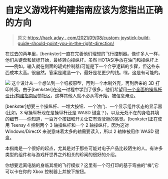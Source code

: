 # 自定义游戏杆构建指南应该为您指出正确的方向

> 原文:[https://hack aday . com/2021/09/08/custom-joystick-build-guide-should-point-you-in-the-right-direction/](https://hackaday.com/2021/09/08/custom-joystick-build-guide-should-point-you-in-the-right-direction/)

在过去的两年里，[benkster]一直在完善他们理想的飞行控制器。像许多人一样，他们从键盘和鼠标开始，最终转向操纵杆。虽然 HOTAS(手放在油门和操纵杆上——例如，输入就在侧面的轭式控制器)可能是下一个合乎逻辑的步骤，但这些东西成本太高。很自然，答案是建造一个，最好是花更少的钱。嘿，这是有可能的。

[![](../Images/c9b9c2cf61f5cb4168b9c947ca8e3fc6.png)](https://hackaday.com/wp-content/uploads/2021/09/joysticks-btns-slider.jpg) 这个设计从一个想法到一个纸板原型，再到一个木制外壳，再到后来的 3D 打印外壳。由于[benkster]在这一过程中学到了很多，他们希望用[一个全面的操纵杆设计/构建指南](https://hackaday.io/project/181309-a-guide-to-custom-joysticks)回馈社区，这样其他人就不必从零开始，被信息淹没。

[benkster]想要三个操纵杆、一堆大按钮、一个油门、一个显示组件状态的显示器(比如，3 号操纵杆现在是操纵杆还是 WASD 键盘？)，以及无处不在的身临其境的细节——你知道，一百万个按钮和开关让它有驾驶舱的感觉。[benkster]正在使用 Teensy 4 控制两个 3 轴操纵杆和一个 2 轴操纵杆。因为这对 Windows/DirectX 来说意味着太多的轴需要读入，所以 2 轴棒被用作 WASD 键盘。

本指南是一个很好的起点，尤其是对于那些可能对电子产品比较陌生的人。有许多类型的组件和与游戏杆世界之外相关的珍闻的很好的介绍。

你想要远离电脑的身临其境的飞行模拟？这里有一个可打印的基于弯曲的“棒”,它可以卡在你的 Xbox 控制器上并按下按钮。